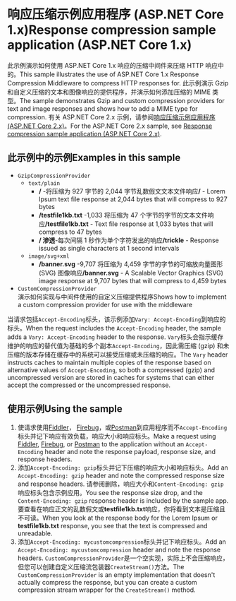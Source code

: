 # <a name="response-compression-sample-application-aspnet-core-1x"></a><span data-ttu-id="20ec4-101">响应压缩示例应用程序 (ASP.NET Core 1.x)</span><span class="sxs-lookup"><span data-stu-id="20ec4-101">Response compression sample application (ASP.NET Core 1.x)</span></span>

<span data-ttu-id="20ec4-102">此示例演示如何使用 ASP.NET Core 1.x 响应的压缩中间件来压缩 HTTP 响应中的。</span><span class="sxs-lookup"><span data-stu-id="20ec4-102">This sample illustrates the use of ASP.NET Core 1.x Response Compression Middleware to compress HTTP responses for.</span></span> <span data-ttu-id="20ec4-103">此示例演示 Gzip 和自定义压缩的文本和图像响应的提供程序，并演示如何添加压缩的 MIME 类型。</span><span class="sxs-lookup"><span data-stu-id="20ec4-103">The sample demonstrates Gzip and custom compression providers for text and image responses and shows how to add a MIME type for compression.</span></span> <span data-ttu-id="20ec4-104">有关 ASP.NET Core 2.x 示例，请参阅[响应压缩示例应用程序 (ASP.NET Core 2.x)](https://github.com/aspnet/AspNetCore.Docs/tree/master/aspnetcore/performance/response-compression/samples/2.x)。</span><span class="sxs-lookup"><span data-stu-id="20ec4-104">For the ASP.NET Core 2.x sample, see [Response compression sample application (ASP.NET Core 2.x)](https://github.com/aspnet/AspNetCore.Docs/tree/master/aspnetcore/performance/response-compression/samples/2.x).</span></span>

## <a name="examples-in-this-sample"></a><span data-ttu-id="20ec4-105">此示例中的示例</span><span class="sxs-lookup"><span data-stu-id="20ec4-105">Examples in this sample</span></span>

* `GzipCompressionProvider`
  * `text/plain`
    * <span data-ttu-id="20ec4-106">**/** -将压缩为 927 字节的 2,044 字节乱数假文文本文件响应</span><span class="sxs-lookup"><span data-stu-id="20ec4-106">**/** - Lorem Ipsum text file response at 2,044 bytes that will compress to 927 bytes</span></span>
    * <span data-ttu-id="20ec4-107">**/testfile1kb.txt** -1,033 将压缩为 47 个字节的字节的文本文件响应</span><span class="sxs-lookup"><span data-stu-id="20ec4-107">**/testfile1kb.txt** - Text file response at 1,033 bytes that will compress to 47 bytes</span></span>
    * <span data-ttu-id="20ec4-108">**/ 渗透**-每次间隔 1 秒作为单个字符发出的响应</span><span class="sxs-lookup"><span data-stu-id="20ec4-108">**/trickle** - Response issued as single characters at 1 second intervals</span></span>
  * `image/svg+xml`
    * <span data-ttu-id="20ec4-109">**/banner.svg** -9,707 将压缩为 4,459 字节的字节的可缩放向量图形 (SVG) 图像响应</span><span class="sxs-lookup"><span data-stu-id="20ec4-109">**/banner.svg** - A Scalable Vector Graphics (SVG) image response at 9,707 bytes that will compress to 4,459 bytes</span></span>
* `CustomCompressionProvider`<br><span data-ttu-id="20ec4-110">演示如何实现与中间件使用的自定义压缩提供程序</span><span class="sxs-lookup"><span data-stu-id="20ec4-110">Shows how to implement a custom compression provider for use with the middleware</span></span>

<span data-ttu-id="20ec4-111">当请求包括`Accept-Encoding`标头，该示例添加`Vary: Accept-Encoding`到响应的标头。</span><span class="sxs-lookup"><span data-stu-id="20ec4-111">When the request includes the `Accept-Encoding` header, the sample adds a `Vary: Accept-Encoding` header to the response.</span></span> <span data-ttu-id="20ec4-112">`Vary`标头会指示缓存维护的响应的替代值为基础的多个副本`Accept-Encoding`，因此需压缩 (gzip) 和未压缩的版本存储在缓存中的系统可以接受压缩或未压缩的响应。</span><span class="sxs-lookup"><span data-stu-id="20ec4-112">The `Vary` header instructs caches to maintain multiple copies of the response based on alternative values of `Accept-Encoding`, so both a compressed (gzip) and uncompressed version are stored in caches for systems that can either accept the compressed or the uncompressed response.</span></span>

## <a name="using-the-sample"></a><span data-ttu-id="20ec4-113">使用示例</span><span class="sxs-lookup"><span data-stu-id="20ec4-113">Using the sample</span></span>

1. <span data-ttu-id="20ec4-114">使请求使用[Fiddler](https://www.telerik.com/fiddler)， [Firebug](https://getfirebug.com/)，或[Postman](https://www.getpostman.com/)到应用程序而不`Accept-Encoding`标头并记下响应有效负载，响应大小和响应标头。</span><span class="sxs-lookup"><span data-stu-id="20ec4-114">Make a request using [Fiddler](https://www.telerik.com/fiddler), [Firebug](https://getfirebug.com/), or [Postman](https://www.getpostman.com/) to the application without an `Accept-Encoding` header and note the response payload, response size, and response headers.</span></span>
1. <span data-ttu-id="20ec4-115">添加`Accept-Encoding: gzip`标头并记下压缩的响应大小和响应标头。</span><span class="sxs-lookup"><span data-stu-id="20ec4-115">Add an `Accept-Encoding: gzip` header and note the compressed response size and response headers.</span></span> <span data-ttu-id="20ec4-116">请参阅删除，响应大小和`Content-Encoding: gzip`响应标头包含示例应用。</span><span class="sxs-lookup"><span data-stu-id="20ec4-116">You see the response size drop, and the `Content-Encoding: gzip` response header is included by the sample app.</span></span> <span data-ttu-id="20ec4-117">要查看在响应正文的乱数假文或**testfile1kb.txt**响应，你将看到文本是压缩且不可读。</span><span class="sxs-lookup"><span data-stu-id="20ec4-117">When you look at the response body for the Lorem Ipsum or **testfile1kb.txt** response, you see that the text is compressed and unreadable.</span></span>
1. <span data-ttu-id="20ec4-118">添加`Accept-Encoding: mycustomcompression`标头并记下响应标头。</span><span class="sxs-lookup"><span data-stu-id="20ec4-118">Add an `Accept-Encoding: mycustomcompression` header and note the response headers.</span></span> <span data-ttu-id="20ec4-119">`CustomCompressionProvider`是一个空实现，实际上不会压缩响应，但您可以创建自定义压缩流包装器`CreateStream()`方法。</span><span class="sxs-lookup"><span data-stu-id="20ec4-119">The `CustomCompressionProvider` is an empty implementation that doesn't actually compress the response, but you can create a custom compression stream wrapper for the `CreateStream()` method.</span></span>
